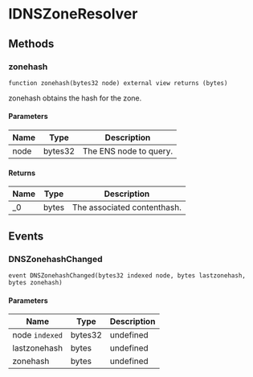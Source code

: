 # IDNSZoneResolver









## Methods

### zonehash

```solidity
function zonehash(bytes32 node) external view returns (bytes)
```

zonehash obtains the hash for the zone.



#### Parameters

| Name | Type | Description |
|---|---|---|
| node | bytes32 | The ENS node to query. |

#### Returns

| Name | Type | Description |
|---|---|---|
| _0 | bytes | The associated contenthash. |



## Events

### DNSZonehashChanged

```solidity
event DNSZonehashChanged(bytes32 indexed node, bytes lastzonehash, bytes zonehash)
```





#### Parameters

| Name | Type | Description |
|---|---|---|
| node `indexed` | bytes32 | undefined |
| lastzonehash  | bytes | undefined |
| zonehash  | bytes | undefined |



